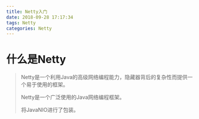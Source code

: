 ```yaml
---
title: Netty入门
date: 2018-09-28 17:17:34
tags: Netty
categories: Netty
---
```


# 什么是Netty

> Netty是一个利用Java的高级网络编程能力，隐藏器背后的复杂性而提供一个易于使用的框架。
>
> Netty是一个广泛使用的Java网络编程框架。
>
> 将JavaNIO进行了包装。


